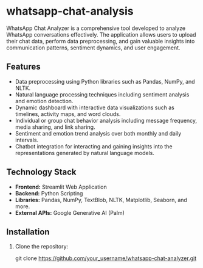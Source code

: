 # whatsapp-chat-analysis

WhatsApp Chat Analyzer is a comprehensive tool developed to analyze WhatsApp conversations effectively. The application allows users to upload their chat data, perform data preprocessing, and gain valuable insights into communication patterns, sentiment dynamics, and user engagement.

## Features

- Data preprocessing using Python libraries such as Pandas, NumPy, and NLTK.
- Natural language processing techniques including sentiment analysis and emotion detection.
- Dynamic dashboard with interactive data visualizations such as timelines, activity maps, and word clouds.
- Individual or group chat behavior analysis including message frequency, media sharing, and link sharing.
- Sentiment and emotion trend analysis over both monthly and daily intervals.
- Chatbot integration for interacting and gaining insights into the representations generated by natural language models.

## Technology Stack

- **Frontend:** Streamlit Web Application
- **Backend:** Python Scripting
- **Libraries:** Pandas, NumPy, TextBlob, NLTK, Matplotlib, Seaborn, and more.
- **External APIs:** Google Generative AI (Palm)

## Installation

1. Clone the repository:

 
   git clone https://github.com/your_username/whatsapp-chat-analyzer.git

